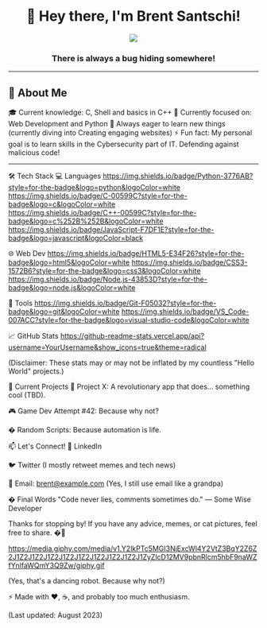 <!-- Header -->
<h1 align="center">👋 Hey there, I'm Brent Santschi!</h1>

<!-- Coding Gif -->
<div align="center"> 
<img src="https://media4.giphy.com/media/v1.Y2lkPTc5MGI3NjExdHJrcmM1ZWluaTQ3b2lhNHJ0NXY1c2w2bWh3ajh2ejB5ZnprbTgwNSZlcD12MV9pbnRlcm5hbF9naWZfYnlfaWQmY3Q9Zw/51AhgeKNAamtcmcpGx/giphy.gif">
</div>

<h3 align="center"> There is always a bug hiding somewhere! </h3>

---

## 🚀 About Me
🎓 Current knowledge: C, Shell and basics in C++
🔭 Currently focused on: Web Development and Python
🌱 Always eager to learn new things (currently diving into Creating engaging websites)
⚡ Fun fact: My personal goal is to learn skills in the Cybersecurity part of IT. Defending against malicious code!

---

🛠️ Tech Stack
💻 Languages
https://img.shields.io/badge/Python-3776AB?style=for-the-badge&logo=python&logoColor=white
https://img.shields.io/badge/C-00599C?style=for-the-badge&logo=c&logoColor=white
https://img.shields.io/badge/C++-00599C?style=for-the-badge&logo=c%252B%252B&logoColor=white
https://img.shields.io/badge/JavaScript-F7DF1E?style=for-the-badge&logo=javascript&logoColor=black

🌐 Web Dev
https://img.shields.io/badge/HTML5-E34F26?style=for-the-badge&logo=html5&logoColor=white
https://img.shields.io/badge/CSS3-1572B6?style=for-the-badge&logo=css3&logoColor=white
https://img.shields.io/badge/Node.js-43853D?style=for-the-badge&logo=node.js&logoColor=white

🧰 Tools
https://img.shields.io/badge/Git-F05032?style=for-the-badge&logo=git&logoColor=white
https://img.shields.io/badge/VS_Code-007ACC?style=for-the-badge&logo=visual-studio-code&logoColor=white

📈 GitHub Stats
https://github-readme-stats.vercel.app/api?username=YourUsername&show_icons=true&theme=radical

(Disclaimer: These stats may or may not be inflated by my countless "Hello World" projects.)

🤝 Current Projects
🔧 Project X: A revolutionary app that does... something cool (TBD).

🎮 Game Dev Attempt #42: Because why not?

� Random Scripts: Because automation is life.

📫 Let's Connect!
💼 LinkedIn

🐦 Twitter (I mostly retweet memes and tech news)

📧 Email: brent@example.com (Yes, I still use email like a grandpa)

� Final Words
"Code never lies, comments sometimes do." — Some Wise Developer

Thanks for stopping by! If you have any advice, memes, or cat pictures, feel free to share. �🚀

https://media.giphy.com/media/v1.Y2lkPTc5MGI3NjExcWl4Y2VtZ3BqY2Z6Z2J1Z2J1Z2J1Z2J1Z2J1Z2J1Z2J1Z2J1Z2J1ZyZlcD12MV9pbnRlcm5hbF9naWZfYnlfaWQmY3Q9Zw/giphy.gif

(Yes, that's a dancing robot. Because why not?)

⚡ Made with ❤️, ☕, and probably too much enthusiasm.

(Last updated: August 2023)

